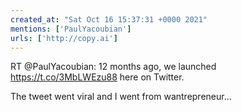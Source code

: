 ```yaml
---
created_at: "Sat Oct 16 15:37:31 +0000 2021"
mentions: ['PaulYacoubian']
urls: ['http://copy.ai']
---
```


RT @PaulYacoubian: 12 months ago, we launched https://t.co/3MbLWEzu88 here on Twitter.

The tweet went viral and I went from wantrepreneur…